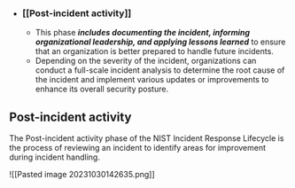 - ### **[[Post-incident activity]]**
	- This phase ***includes documenting the incident, informing organizational leadership, and applying lessons learned*** to ensure that an organization is better prepared to handle future incidents. 
	- Depending on the severity of the incident, organizations can conduct a full-scale incident analysis to determine the root cause of the incident and implement various updates or improvements to enhance its overall security posture. 

## Post-incident activity

The Post-incident activity phase of the NIST Incident Response Lifecycle is the process of reviewing an incident to identify areas for improvement during incident handling.

![[Pasted image 20231030142635.png]]